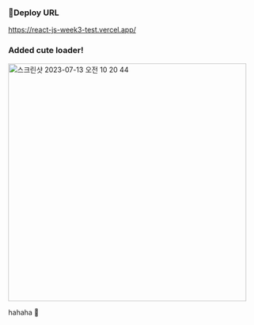 ### Deploy URL

https://react-js-week3-test.vercel.app/

### Added cute loader!

<img width="481" alt="스크린샷 2023-07-13 오전 10 20 44" src="https://github.com/Haru-Im/React_js_week3_test/assets/121601747/e5bf440d-b359-4b57-af4d-8640d4e642db">

hahaha 🤪
